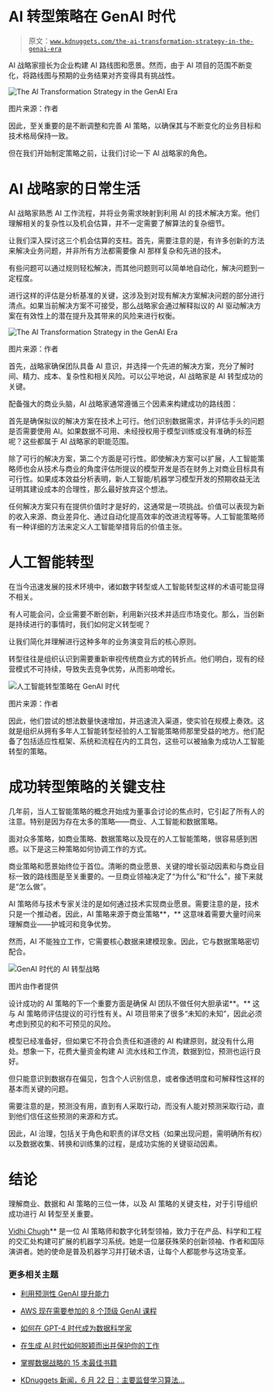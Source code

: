 # AI 转型策略在 GenAI 时代

> 原文：[`www.kdnuggets.com/the-ai-transformation-strategy-in-the-genai-era`](https://www.kdnuggets.com/the-ai-transformation-strategy-in-the-genai-era)

AI 战略家擅长为企业构建 AI 路线图和愿景。然而，由于 AI 项目的范围不断变化，将路线图与预期的业务结果对齐变得具有挑战性。

![The AI Transformation Strategy in the GenAI Era](img/ef0380fe3d2b04a6c4e58c097fee3ec2.png)

图片来源：作者

因此，至关重要的是不断调整和完善 AI 策略，以确保其与不断变化的业务目标和技术格局保持一致。

但在我们开始制定策略之前，让我们讨论一下 AI 战略家的角色。

# AI 战略家的日常生活

AI 战略家熟悉 AI 工作流程，并将业务需求映射到利用 AI 的技术解决方案。他们理解相关的复杂性以及机会估算，并不一定需要了解算法的复杂细节。

让我们深入探讨这三个机会估算的支柱。首先，需要注意的是，有许多创新的方法来解决业务问题，并非所有方法都需要像 AI 那样复杂和先进的技术。

有些问题可以通过规则轻松解决，而其他问题则可以简单地自动化，解决问题到一定程度。

进行这样的评估是分析基准的关键，这涉及到对现有解决方案解决问题的部分进行清点。如果当前解决方案不可接受，那么战略家会通过解释拟议的 AI 驱动解决方案在有效性上的潜在提升及其带来的风险来进行权衡。

![The AI Transformation Strategy in the GenAI Era](img/a5d5363669be8c52fc5d146c33cabf46.png)

图片来源：作者

首先，战略家确保团队具备 AI 意识，并选择一个先进的解决方案，充分了解时间、精力、成本、复杂性和相关风险。可以公平地说，AI 战略家是 AI 转型成功的关键。

配备强大的商业头脑，AI 战略家通常遵循三个因素来构建成功的路线图：

首先是确保拟议的解决方案在技术上可行。他们识别数据需求，并评估手头的问题是否需要使用 AI。如果数据不可用、未经授权用于模型训练或没有准确的标签呢？这些都属于 AI 战略家的职能范围。

除了可行的解决方案，第二个方面是可行性。即使解决方案可以扩展，人工智能策略师也会从技术与商业的角度评估所提议的模型开发是否在财务上对商业目标具有可行性。如果成本效益分析表明，新人工智能/机器学习模型开发的预期收益无法证明其建设成本的合理性，那么最好放弃这个想法。

任何解决方案只有在提供价值时才是好的，这通常是一项挑战。价值可以表现为新的收入来源、商业差异化、通过自动化提高效率的改进流程等等。人工智能策略师有一种详细的方法来定义人工智能举措背后的价值主张。

# 人工智能转型

在当今迅速发展的技术环境中，诸如数字转型或人工智能转型这样的术语可能显得不相关。

有人可能会问，企业需要不断创新，利用新兴技术并适应市场变化。那么，当创新是持续进行的事情时，我们如何定义转型呢？

让我们简化并理解进行这种多年的业务演变背后的核心原则。

转型往往是组织认识到需要重新审视传统商业方式的转折点。他们明白，现有的经营模式不可持续，导致失去竞争优势，从而影响增长。

![人工智能转型策略在 GenAI 时代](img/fb77b12fdb12d5acb093537749bdb7dd.png)

图片来源：作者

因此，他们尝试的想法数量快速增加，并迅速流入渠道，使实验在规模上奏效。这就是组织从拥有多年人工智能转型经验的人工智能策略师那里受益的地方。他们配备了包括适应性框架、系统和流程在内的工具包，这些可以被抽象为成功人工智能转型的策略。

# 成功转型策略的关键支柱

几年前，当人工智能策略的概念开始成为董事会讨论的焦点时，它引起了所有人的注意。特别是因为存在太多的策略——商业、人工智能和数据策略。

面对众多策略，如商业策略、数据策略以及现在的人工智能策略，很容易感到困惑。以下是这三种策略如何协调工作的方式。

商业策略和愿景始终位于首位。清晰的商业愿景、关键的增长驱动因素和与商业目标一致的路线图是至关重要的。一旦商业领袖决定了“为什么”和“什么”，接下来就是“怎么做”。

AI 策略师与技术专家关注的是如何通过技术实现商业愿景。需要注意的是，技术只是一个推动者。因此，AI 策略来源于商业策略**，** 这意味着需要大量时间来理解商业——护城河和竞争优势。

然而，AI 不能独立工作，它需要核心数据来建模现象。因此，它与数据策略密切配合。

![GenAI 时代的 AI 转型战略](img/30ceaeb92071e1d50ce055191898ede3.png)

图片由作者提供

设计成功的 AI 策略的下一个重要方面是确保 AI 团队不做任何大胆承诺**。** 这与 AI 策略师评估提议的可行性有关。AI 项目带来了很多“未知的未知”，因此必须考虑到预见的和不可预见的风险。

模型已经准备好，但如果它不符合负责任和道德的 AI 构建原则，就没有什么用处。想象一下，花费大量资金构建 AI 流水线和工作流，数据到位，预测也运行良好。

但只能意识到数据存在偏见，包含个人识别信息，或者像透明度和可解释性这样的基本而关键的问题。

需要注意的是，预测没有用，直到有人采取行动，而没有人能对预测采取行动，直到他们信任这些预测的来源和方式。

因此，AI 治理，包括关于角色和职责的详尽文档（如果出现问题，需明确所有权）以及数据收集、转换和训练集的过程，是成功实施的关键驱动因素。

# 结论

理解商业、数据和 AI 策略的三位一体，以及 AI 策略的关键支柱，对于引导组织成功进行 AI 转型至关重要。

**[](https://vidhi-chugh.medium.com/)**[Vidhi Chugh](https://vidhi-chugh.medium.com/)** 是一位 AI 策略师和数字化转型领袖，致力于在产品、科学和工程的交汇处构建可扩展的机器学习系统。她是一位屡获殊荣的创新领袖、作者和国际演讲者。她的使命是普及机器学习并打破术语，让每个人都能参与这场变革。

### 更多相关主题

+   [利用预测性 GenAI 提升能力](https://www.kdnuggets.com/2024/01/pecan-powering-predictive-genai)

+   [AWS 现在需要参加的 8 个顶级 GenAI 课程](https://www.kdnuggets.com/top-8-genai-courses-for-aws-to-take-now)

+   [如何在 GPT-4 时代成为数据科学家](https://www.kdnuggets.com/2023/04/get-hired-data-scientist-gpt4-era.html)

+   [在生成 AI 时代如何脱颖而出并保护你的工作](https://www.kdnuggets.com/how-to-standout-and-safeguard-your-job-in-the-generative-ai-era)

+   [掌握数据战略的 15 本最佳书籍](https://www.kdnuggets.com/2022/06/top-15-books-master-data-strategy.html)

+   [KDnuggets 新闻，6 月 22 日：主要监督学习算法…](https://www.kdnuggets.com/2022/n25.html)
